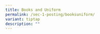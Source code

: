 ```yaml
---
title: Books and Uniform
permalink: /sec-1-posting/booksuniform/
variant: tiptap
description: ""
---
```

